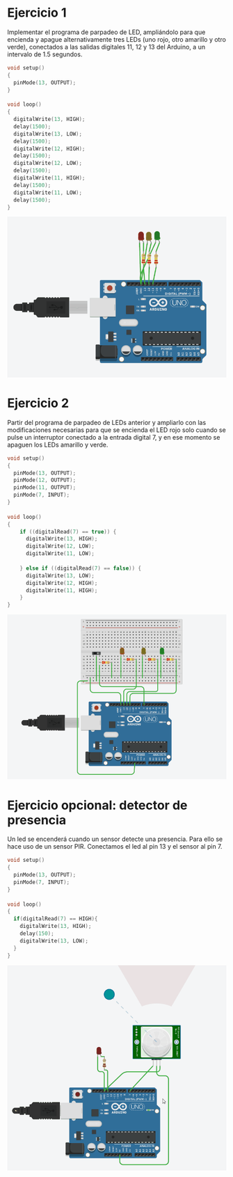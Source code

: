 # Ejercicio 1 #

Implementar el programa de parpadeo de LED, ampliándolo para que encienda y apague alternativamente tres LEDs (uno rojo, otro amarillo y otro verde), conectados a las salidas digitales 11, 12 y 13 del Arduino, a un intervalo de 1.5 segundos.

```c
void setup()
{
  pinMode(13, OUTPUT);
}

void loop()
{
  digitalWrite(13, HIGH);
  delay(1500);
  digitalWrite(13, LOW);
  delay(1500);
  digitalWrite(12, HIGH);
  delay(1500); 
  digitalWrite(12, LOW);
  delay(1500); 
  digitalWrite(11, HIGH);
  delay(1500); 
  digitalWrite(11, LOW);
  delay(1500); 
}
```
<img src="./screenshots/semaforo.gif">

# Ejercicio 2 #

Partir del programa de parpadeo de LEDs anterior y ampliarlo con las modificaciones necesarias para que se encienda el LED rojo solo cuando se pulse un interruptor conectado a la entrada digital 7, y en ese momento se apaguen los LEDs amarillo y verde.

```c
void setup()
{
  pinMode(13, OUTPUT);
  pinMode(12, OUTPUT);
  pinMode(11, OUTPUT);
  pinMode(7, INPUT);
}

void loop()
{
    if ((digitalRead(7) == true)) {
      digitalWrite(13, HIGH);
      digitalWrite(12, LOW);
      digitalWrite(11, LOW);

    } else if ((digitalRead(7) == false)) {
      digitalWrite(13, LOW);
      digitalWrite(12, HIGH);
      digitalWrite(11, HIGH);
    }
}
```
<img src="./screenshots/interruptor.gif">

# Ejercicio opcional: detector de presencia #
Un led se encenderá cuando un sensor detecte una presencia. Para ello se hace uso de un sensor PIR. Conectamos el led al pin 13 y el sensor al pin 7.

```c
void setup()
{
  pinMode(13, OUTPUT);
  pinMode(7, INPUT);
}

void loop()
{
  if(digitalRead(7) == HIGH){
  	digitalWrite(13, HIGH);  
    delay(150);
    digitalWrite(13, LOW);
  }
}
```

<img src="./screenshots/sensor.gif">
